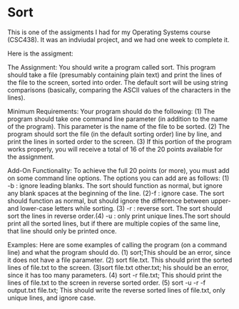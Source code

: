 # Sort 
This is one of the assigments I had for my Operating Systems course (CSC438). It was an indviudal project, and we had one week to complete it. 



Here is the assigment: 

The Assignment:
You should write a program called sort. This program should take a file (presumably containing plain text) and print the lines of the file to the screen, sorted into order. The default sort will be using string comparisons (basically, comparing the ASCII values of the characters in the lines).

Minimum Requirements:
Your program should do the following: (1) The program should take one command line parameter (in addition to the name of the program). This parameter is the name of the file to be sorted. (2) The program should sort the file (in the default sorting order) line by line, and print the lines in sorted order to the screen. (3) If this portion of the program works properly, you will receive a total of 16 of the 20 points available for the assignment.

Add-On Functionality:
To achieve the full 20 points (or more), you must add on some command line options. The options you can add are as follows: (1) -b : ignore leading blanks. The sort should function as normal, but ignore any blank spaces at the beginning of the line. (2)-f : ignore case. The sort should function as normal, but should ignore the difference between upper- and lower-case letters while sorting. (3)	-r : reverse sort. The sort should sort the lines in reverse order.(4)	-u : only print unique lines.The sort should print all the sorted lines, but if there are multiple copies of the same line, that line should only be printed once.

Examples:
Here are some examples of calling the program (on a command line) and what the program should do.
(1)	sort;This should be an error, since it does not have a file parameter. (2)	sort file.txt. This should print the sorted lines of file.txt to the screen. (3)sort file.txt other.txt; his should be an error, since it has too many parameters.
(4) sort -r file.txt; This should print the lines of file.txt to the screen in reverse sorted order.
(5)	sort -u -r -f output.txt file.txt; This should write the reverse sorted lines of file.txt, only unique lines, and ignore case.

